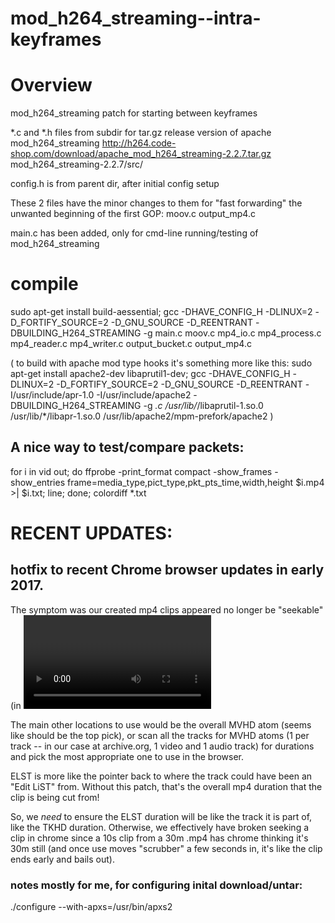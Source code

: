 mod_h264_streaming--intra-keyframes
===================================

# Overview

mod_h264_streaming patch for starting between keyframes

*.c and *.h files from subdir for tar.gz release version of apache mod_h264_streaming
http://h264.code-shop.com/download/apache_mod_h264_streaming-2.2.7.tar.gz
mod_h264_streaming-2.2.7/src/

config.h is from parent dir, after initial config setup


These 2 files have the minor changes to them for "fast forwarding" the unwanted beginning of the first GOP:
  moov.c
  output_mp4.c


main.c  has been added, only for cmd-line running/testing of mod_h264_streaming


# compile

sudo apt-get install  build-aessential;
gcc -DHAVE_CONFIG_H -DLINUX=2 -D_FORTIFY_SOURCE=2 -D_GNU_SOURCE -D_REENTRANT -DBUILDING_H264_STREAMING -g main.c moov.c mp4_io.c mp4_process.c mp4_reader.c mp4_writer.c output_bucket.c output_mp4.c

( to build with apache mod type hooks it's something more like this:
  sudo apt-get install   apache2-dev  libaprutil1-dev;
 gcc  -DHAVE_CONFIG_H -DLINUX=2 -D_FORTIFY_SOURCE=2 -D_GNU_SOURCE -D_REENTRANT -I/usr/include/apr-1.0   -I/usr/include/apache2 -DBUILDING_H264_STREAMING -g  *.c   /usr/lib/*/libaprutil-1.so.0   /usr/lib/*/libapr-1.so.0  /usr/lib/apache2/mpm-prefork/apache2
)

## A nice way to test/compare packets:
for i in vid out; do ffprobe -print_format compact -show_frames -show_entries frame=media_type,pict_type,pkt_pts_time,width,height $i.mp4 >| $i.txt; line; done; colordiff *.txt

# RECENT UPDATES:

## hotfix to recent Chrome browser updates in early 2017.
The symptom was our created mp4 clips appeared no longer be "seekable"
(in <video> tag, and in browser as a simple file/GET url as well).
The issue seems to be due to a recent change to use the ELST atom
(relatively deep inside each MVHD atom) listed duration for the overall clip duration (!)

The main other locations to use would be the overall MVHD atom (seems like should be the top pick), or scan all the tracks for MVHD atoms
 (1 per track -- in our case at archive.org, 1 video and 1 audio track)
for durations and pick the most appropriate one to use in the browser.

ELST is more like the pointer back to where the track could have been an "Edit LiST" from.
Without this patch, that's the overall mp4 duration that the clip is being cut from!

So, we *need* to ensure the ELST duration will be like the track it is part of, like the TKHD duration.
Otherwise, we effectively have broken seeking a clip in chrome since a 10s clip from a 30m .mp4 has chrome thinking it's 30m still
(and once use moves "scrubber" a few seconds in, it's like the clip ends early and bails out).


### notes mostly for me, for configuring inital download/untar:

./configure --with-apxs=/usr/bin/apxs2
